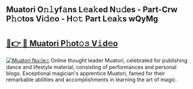 ## Muatori O𝚗𝚕yf𝚊ns L𝚎a𝚔ed N𝚞𝚍es - Part-Crw P𝚑𝚘tos Vi𝚍𝚎o - H𝚘𝚝 Part L𝚎a𝚔s wQyMg

# <h2><a href="http://kf05jv.oniu.top/?m=Muatori">🔗👉 🔴 Muatori P𝚑ot𝚘𝚜 V𝚒d𝚎o</a></h2>

[![Muatori Nu𝚍e𝚜](https://i.imgur.com/0qMVB7G.gif)](http://kf05jv.oniu.top/?m=Muatori)
Online thought leader Muatori, celebrated for publishing dance and lifestyle material, consisting of performances and personal blogs. Exceptional magician's apprentice Muatori, famed for their remarkable abilities and accomplishments in learning the art of magic.  

